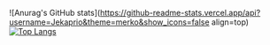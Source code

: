 ![Anurag's GitHub stats](https://github-readme-stats.vercel.app/api?username=Jekaprio&theme=merko&show_icons=false align=top)
[![Top Langs](https://github-readme-stats.vercel.app/api/top-langs/?username=Jekaprio&theme=merko)](https://github.com/anuraghazra/github-readme-stats)
